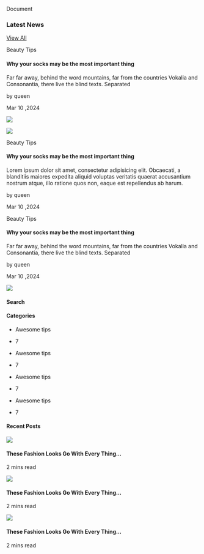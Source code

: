   Document   

### Latest News

[View All](#)

Beauty Tips

#### Why your socks may be the most important thing

Far far away, behind the word mountains, far from the countries Vokalia and Consonantia, there live the blind texts. Separated

by queen

Mar 10 ,2024

![](../assets/blogs/blog1.jpg)

![](../assets/blogs/blog2.jpg)

Beauty Tips

#### Why your socks may be the most important thing

Lorem ipsum dolor sit amet, consectetur adipisicing elit. Obcaecati, a blanditiis maiores expedita aliquid voluptas veritatis quaerat accusantium nostrum atque, illo ratione quos non, eaque est repellendus ab harum.

by queen

Mar 10 ,2024

Beauty Tips

#### Why your socks may be the most important thing

Far far away, behind the word mountains, far from the countries Vokalia and Consonantia, there live the blind texts. Separated

by queen

Mar 10 ,2024

![](../assets/blogs/blog1.jpg)

#### Search

#### Categories

*   Awesome tips
*   7

*   Awesome tips
*   7

*   Awesome tips
*   7

*   Awesome tips
*   7

#### Recent Posts

![](../assets/blogs/blog4.jpg)

#### These Fashion Looks Go With Every Thing…

2 mins read

![](../assets/blogs/blog4.jpg)

#### These Fashion Looks Go With Every Thing…

2 mins read

![](../assets/blogs/blog4.jpg)

#### These Fashion Looks Go With Every Thing…

2 mins read